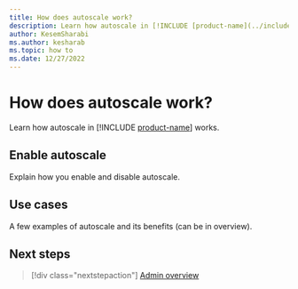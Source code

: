 ```yaml
---
title: How does autoscale work?
description: Learn how autoscale in [!INCLUDE [product-name](../includes/product-name.md)] works, and how to enable it.
author: KesemSharabi
ms.author: kesharab
ms.topic: how to
ms.date: 12/27/2022
---
```


# How does autoscale work?

Learn how autoscale in  [!INCLUDE [product-name](../includes/product-name.md)] works.

## Enable autoscale

Explain how you enable and disable autoscale.

## Use cases

A few examples of autoscale and its benefits (can be in overview).

## Next steps

>[!div class="nextstepaction"]
>[Admin overview](admin-overview.md)
